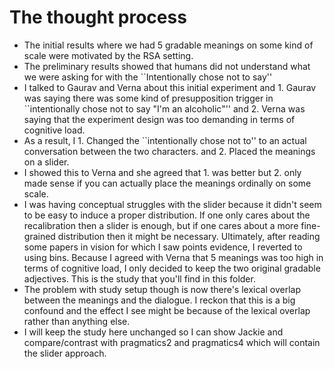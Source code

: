 # The thought process

- The initial results where we had 5 gradable meanings on some kind of scale were motivated by the RSA setting.
- The preliminary results showed that humans did not understand what we were asking for with the ``Intentionally chose not to say''
- I talked to Gaurav and Verna about this initial experiment and 1. Gaurav was saying there was some kind of presupposition trigger in ``intentionally chose not to say "I'm an alcoholic"'' and 2. Verna was saying that the experiment design was too demanding in terms of cognitive load.
- As a result, I 1. Changed the ``intentionally chose not to'' to an actual conversation between the two characters. and 2. Placed the meanings on a slider.
- I showed this to Verna and she agreed that 1. was better but 2. only made sense if you can actually place the meanings ordinally on some scale.
- I was having conceptual struggles with the slider because it didn't seem to be easy to induce a proper distribution. If one only cares about the recalibration then a slider is enough, but if one cares about a more fine-grained distribution then it might be necessary. Ultimately, after reading some papers in vision for which I saw points evidence, I reverted to using bins. Because I agreed with Verna that 5 meanings was too high in terms of cognitive load, I only decided to keep the two original gradable adjectives. This is the study that you'll find in this folder.
- The problem with study setup though is now there's lexical overlap between the meanings and the dialogue. I reckon that this is a big confound and the effect I see might be because of the lexical overlap rather than anything else.
- I will keep the study here unchanged so I can show Jackie and compare/contrast with pragmatics2 and pragmatics4 which will contain the slider approach.